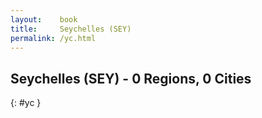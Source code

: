 ```yaml
---
layout:    book
title:     Seychelles (SEY)
permalink: /yc.html
---
```


## Seychelles (SEY) - 0 Regions, 0 Cities
{: #yc }






 
